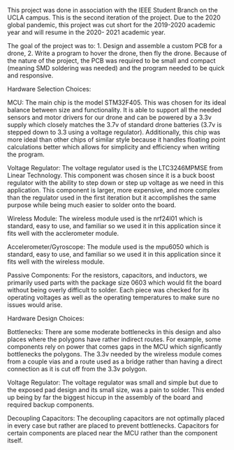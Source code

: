 This project was done in association with the IEEE Student Branch on the UCLA campus.
This is the second iteration of the project. Due to the 2020 global pandemic, this
project was cut short for the 2019-2020 academic year and will resume in the 2020-
2021 academic year.

The goal of the project was to: 1. Design and assemble a custom PCB for a drone,
2. Write a program to hover the drone, then fly the drone. Because of the nature
of the project, the PCB was required to be small and compact (meaning SMD soldering
was needed) and the program needed to be quick and responsive.

Hardware Selection Choices:

MCU: The main chip is the model STM32F405. This was chosen for its ideal balance
between size and functionality. It is able to support all the needed sensors and
motor drivers for our drone and can be powered by a 3.3v supply which closely
matches the 3.7v of standard drone batteries (3.7v is stepped down to 3.3 using
a voltage regulator). Additionally, this chip was more ideal than other chips of
similar style because it handles floating point calculations better which allows
for simplicity and efficiency when writing the program.

Voltage Regulator: The voltage regulator used is the LTC3246MPMSE from Linear 
Technology. This component was chosen since it is a buck boost regulator with
the ability to step down or step up voltage as we need in this application. This
component is larger, more expensive, and more complex than the regulator used in
the first iteration but it accomplishes the same purpose while being much easier
to solder onto the board.

Wireless Module: The wireless module used is the nrf24l01 which is standard, easy
to use, and familiar so we used it in this application since it fits well with the
acclerometer module.

Accelerometer/Gyroscope: The module used is the mpu6050 which is standard, easy to
use, and familiar so we used it in this application since it fits well with the
wireless module.


Passive Components: For the resistors, capacitors, and inductors, we primarily
used parts with the package size 0603 which would fit the board without being
overly difficult to solder. Each piece was checked for its operating voltages as 
well as the operating temperatures to make sure no issues would arise.

Hardware Design Choices:



Bottlenecks: There are some moderate bottlenecks in this design and also places where
the polygons have rather indirect routes. For example, some components rely on power
that comes gaps in the MCU which signficantly bottlenecks the polygons. The 3.3v 
needed by the wireless module comes from a couple vias and a route used as a bridge
rather than having a direct connection as it is cut off from the 3.3v polygon.

Voltage Regulator: The voltage regulator was small and simple but due to the exposed
pad design and its small size, was a pain to solder. This ended up being by far the
biggest hiccup in the assembly of the board and required backup components.

Decoupling Capacitors: The decoupling capacitors are not optimally placed in every
case but rather are placed to prevent bottlenecks. Capacitors for certain components
are placed near the MCU rather than the component itself.



